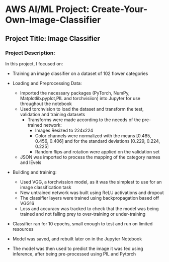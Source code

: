# AWS AI/ML Project: Create-Your-Own-Image-Classifier

## Project Title: Image Classifier

### Project Description:
In this project, I focused on:

- Training an image classifier on a dataset of 102 flower categories

- Loading and Preprocessing Data:
  - Imported the necessary packages (PyTorch, NumPy, Matplotlib.pyplot,PIL and torchvisiion) into Jupyter for use throughout the notebook
  - Used torchvision to load the dataset and transform the test, validation and training datasets
    - Transforms were made according to the neeeds of the pre-trained network:
      -  Images Resized to 224x224
      -  Color channels were normalized with the means [0.485, 0.456, 0.406] and for the standard deviations [0.229, 0.224, 0.225]
      -  Random flips and rotation were applied on the validation set
  - JSON was imported to process the mapping of the category names and lEvels
 
  
- Building and training:
  - Used VGG, a torchvission model, as it was the simplest to use for an image classification task
  - New untrained network was built using ReLU activations and dropout
  - The classifier layers were trained using backpropagation based off VGG16
  - Loss and accuracy was tracked to check that the model was being trained and not falling prey to over-training or under-training

- Classifier ran for 10 epochs, small enough to test and run on limited resources

- Model was saved, and rebuilt later on in the Jupyter Notebook

- The model was then used to predict the image it was fed using inference, after being pre-processed using PIL and Pytorch

